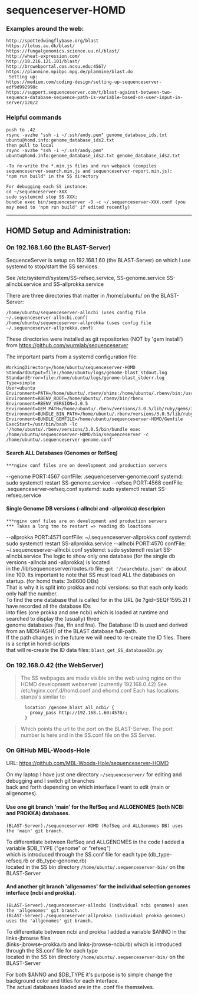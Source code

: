 # sequenceserver-HOMD

### Examples around the web:
```
http://spottedwingflybase.org/blast
https://lotus.au.dk/blast/
https://fungalgenomics.science.uu.nl/blast/
http://wheat-expression.com/
http://18.216.121.101/blast/
http://brcwebportal.cos.ncsu.edu:4567/
https://planmine.mpibpc.mpg.de/planmine/blast.do
 Setting up:
https://medium.com/coding-design/setting-up-sequenceserver-edf9d992998c
https://support.sequenceserver.com/t/blast-against-between-two-sequence-database-sequence-path-is-variable-based-on-user-input-in-server/120/2
```

### Helpful commands
```
push to .42
rsync -avzhe "ssh -i ~/.ssh/andy.pem" genome_database_ids.txt ubuntu@homd.info:genome_database_ids2.txt
then pull to local
rsync -avzhe "ssh -i ~/.ssh/andy.pem" ubuntu@homd.info:genome_database_ids2.txt genome_database_ids2.txt

-To re-write the *.min.js files and run webpack (compiles sequenceserver-search.min.js and sequenceserver-report.min.js):
"npm run build" in the SS directory

For debugging each SS instance:
cd ~/sequenceserver-XXX
sudo systemcmd stop SS-XXX; 
bundle exec bin/sequenceserver -D -c ~/.sequenceserver-XXX.conf (you may need to 'npm run build' if edited recently)
```

---
## HOMD Setup and Administration:
### On 192.168.1.60 (the BLAST-Server)
SequenceServer is setup on 192.168.1.60 (the BLAST-Server) on which I use systemd to stop/start the SS services.

See /etc/systemd/system/SS-refseq.service, SS-genome.service SS-allncbi.service and SS-allprokka.service

There are three directories that matter in /home/ubuntu/ on the BLAST-Server:

```/home/ubuntu/sequenceserver-HOMD  (uses config files: ~/.sequenceserver-refseq.conf and ~/.sequenceserver-genome.conf)
/home/ubuntu/sequenceserver-allncbi (uses config file ~/.sequenceserver-allncbi.conf)
/home/ubuntu/sequenceserver-allprokka (uses config file ~/.sequenceserver-allprokka.conf)
```
These directories were installed as git repositories (NOT by 'gem install') from  https://github.com/wurmlab/sequenceserver

The important parts from a systemd configuration file:
```
WorkingDirectory=/home/ubuntu/sequenceserver-HOMD
StandardOutput=file:/home/ubuntu/logs/genome-blast_stdout.log
StandardError=file:/home/ubuntu/logs/genome-blast_stderr.log
Type=simple
User=ubuntu
Environment=PATH=/home/ubuntu/.rbenv/shims:/home/ubuntu/.rbenv/bin:/usr/sbin:/usr/bin:/sbin:/bin
Environment=RBENV_ROOT=/home/ubuntu/.rbenv/bin/rbenv
Environment=RBENV_VERSION=3.0.5
Environment=GEM_PATH=/home/ubuntu/.rbenv/versions/3.0.5/lib/ruby/gems/3.0.0:/home/ubuntu/.gem/ruby/3.0.0
Environment=BUNDLE_BIN_PATH=/home/ubuntu/.rbenv/versions/3.0.5/lib/ruby/gems/3.0.0/gems
Environment=BUNDLE_GEMFILE=/home/ubuntu/sequenceserver-HOMD/Gemfile
ExecStart=/usr/bin/bash -lc '/home/ubuntu/.rbenv/versions/3.0.5/bin/bundle exec /home/ubuntu/sequenceserver-HOMD/bin/sequenceserver -c /home/ubuntu/.sequenceserver-genome.conf'
```
#### Search ALL Databases  (Genomes or RefSeq)
    ***nginx conf files are on development and production servers
--genome  PORT:4567  confFile:  .sequenceserver-genome.conf
   systemd:  sudo systemctl restart SS-genome.service
--refseq  PORT:4568  confFile: .sequenceserver-refseq.conf
   systemd:  sudo systemctl restart SS-refseq.service
   
#### Single Genome DB versions (-allncbi and -allprokka) descripion
    ***nginx conf files are on development and production servers
    *** Takes a long tme to restart => reading db loactions
--allprokka PORT:4571   confFile:  ~/.sequenceserver-allprokka.conf 
    systemd:  sudo systemctl restart SS-allprokka.service
--allncbi   PORT:4570   confFile:  ~/.sequenceserver-allncbi.conf
    systemd:  sudo systemctl restart SS-allncbi.service
The logic to show only one database (for the single db versions -allncbi and -allprokka) is located  
in the /lib/sequenceserver/routes.rb file:  ```get '/searchdata.json' do```  about line 100.
Its important to note that SS must load ALL the databases on startup. (for homd thats: 3x8600 DBs)  
That is why it is split into prokka and ncbi versions: so that each only loads only half the number.  
To find the one database that is called for in the URL (ie ?gid=SEQF1595.2) I have recorded all the database IDs  
into files (one prokka and one ncbi) which is loaded at runtime and searched to display the (usually) three  
genome databases (faa, ffn and fna). The Database ID is used and derived from an MD5HASH() of the BLAST database full-path.  
If the path changes in the future we will need to re-create the ID files. There is a script in homd-scripts  
that will re-create the ID data files: ```blast_get_SS_databaseIDs.py```



### On 192.168.0.42 (the WebServer)
> The SS webpages are made visible on the web using nginx on the 
> HOMD development webserver (currently 192.168.0.42)
> See /etc/nginx.conf.d/homd.conf and ehomd.conf
> Each has locations stanza's similar to:
```
       location /genome_blast_all_ncbi/ {
         proxy_pass http://192.168.1.60:4570/;
       }
```
> Which points the url to the port on the BLAST-Server.
> The port number is here and in the SS.conf file on the SS Server.

### On GitHub MBL-Woods-Hole  
   URL: https://github.com/MBL-Woods-Hole/sequenceserver-HOMD
   
On my laptop I have just one directory ```~/sequenceserver/``` for editing and debugging and I switch git branches  
back and forth depending on which interface I want to edit (main or allgenomes). 


#### Use one git branch 'main' for the RefSeq and ALLGENOMES (both NCBI and PROKKA) databases.
```
(BLAST-Server)./sequenceserver-HOMD (RefSeq and ALLGenomes DB) uses the 'main' git branch. 
```
To differentiate between RefSeq and ALLGENOMES in the code I added a variable $DB_TYPE ("genome" or "refseq")  
which is introduced through the SS.conf file for each type (db_type-refseq.rb or db_type-genome.rb)   
located in the SS bin directory ```/home/ubuntu/.sequenceserver-bin/``` on the BLAST-Server


#### And another git branch 'allgenomes' for the individual selection genomes interface (ncbi and prokka).  
```
(BLAST-Server)./sequenceserver-allncbi (individual ncbi genomes) uses the 'allgenomes' git branch.  
(BLAST-Server)./sequenceserver-allprokka (individual prokka genomes) uses the 'allgenomes' git branch.
```
To differentiate between ncbi and prokka I added a variable $ANNO in the links-jbrowse files  
(links-jbrowse-prokka.rb and links-jbrowse-ncbi.rb) which is introduced through the SS.conf file for each type  
located in the SS bin directory ```/home/ubuntu/.sequenceserver-bin/``` on the BLAST-Server

For both $ANNO and $DB_TYPE it's purpose is to simple change the background color and titles for each interface.  
The actual databases loaded are in the .conf file themselves.

   
   
   
